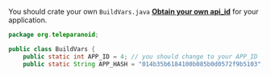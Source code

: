 
You should crate your own `BuildVars.java`
[**Obtain your own api_id**](https://core.telegram.org/api/obtaining_api_id) for your application.

```java
package org.teleparanoid;

public class BuildVars {
    public static int APP_ID = 4; // you should change to your APP_ID
    public static String APP_HASH = "014b35b6184100b085b0d0572f9b5103"; // you should change to your APP_HASH
```
